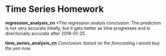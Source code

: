 # Time Series Homework
**regression_analysis_cn**
*The regression analyis conclusion: The prediction is not very accurate intially, but it gets better as time progresses and is directionally accurate after 2018-01-25.


**time_series_analysis_cn**
*Conclusion: based on the forecasting i would buy the yen now.* 